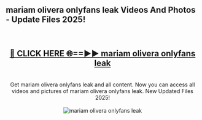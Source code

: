 <h2>mariam olivera onlyfans leak Videos And Photos - Update Files 2025!</h2>
<br>
<div align="center">
<h2><a href="https://top-ai-tools.click/QrbHav" rel="nofollow">🔴 CLICK HERE 🌐==►► mariam olivera onlyfans leak</a></h2>
<br>
Get mariam olivera onlyfans leak and all content. Now you can access all videos and pictures of mariam olivera onlyfans leak. New Updated Files 2025!
<br>
<br>
<a href="https://top-ai-tools.click/QrbHav" rel="nofollow" data-target="animated-image.originalLink"><img src="https://i.ibb.co.com/WyWwxjT/player-gif2.gif" alt="mariam olivera onlyfans leak" style="max-width: 100%; display: inline-block;" data-target="animated-image.originalImage"></a>
</div>
<br>